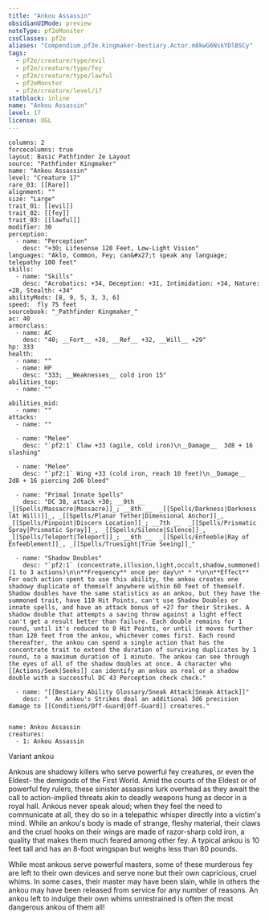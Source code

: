 ```yaml
---
title: "Ankou Assassin"
obsidianUIMode: preview
noteType: pf2eMonster
cssClasses: pf2e
aliases: "Compendium.pf2e.kingmaker-bestiary.Actor.m8kwG6NskYDlBSCy" 
tags:
  - pf2e/creature/type/evil
  - pf2e/creature/type/fey
  - pf2e/creature/type/lawful
  - pf2eMonster
  - pf2e/creature/level/17
statblock: inline
name: "Ankou Assassin"
level: 17
license: OGL
---
```


```statblock
columns: 2
forcecolumns: true
layout: Basic Pathfinder 2e Layout
source: "Pathfinder Kingmaker"
name: "Ankou Assassin"
level: "Creature 17"
rare_03: [[Rare]]
alignment: ""
size: "Large"
trait_01: [[evil]]
trait_02: [[fey]]
trait_03: [[lawful]]
modifier: 30
perception:
  - name: "Perception"
    desc: "+30; Lifesense 120 Feet, Low-Light Vision"
languages: "Aklo, Common, Fey; can&#x27;t speak any language; telepathy 100 feet"
skills:
  - name: "Skills"
    desc: "Acrobatics: +34, Deception: +31, Intimidation: +34, Nature: +28, Stealth: +34"
abilityMods: [8, 9, 5, 3, 3, 6]
speed:  fly 75 feet
sourcebook: "_Pathfinder Kingmaker_"
ac: 40
armorclass:
  - name: AC
    desc: "40; __Fort__ +28, __Ref__ +32, __Will__ +29"
hp: 333
health:
  - name: ""
  - name: HP
    desc: "333; __Weaknesses__ cold iron 15"
abilities_top:
  - name: ""

abilities_mid:
  - name: ""
attacks:
  - name: ""

  - name: "Melee"
    desc: "`pf2:1` Claw +33 (agile, cold iron)\n__Damage__  3d8 + 16 slashing"

  - name: "Melee"
    desc: "`pf2:1` Wing +33 (cold iron, reach 10 feet)\n__Damage__  2d8 + 16 piercing 2d6 bleed"

  - name: "Primal Innate Spells"
    desc: "DC 38, attack +30; __9th __  _[[Spells/Massacre|Massacre]]_; __8th __  _[[Spells/Darkness|Darkness (At Will)]]_, _[[Spells/Planar Tether|Dimensional Anchor]]_, _[[Spells/Pinpoint|Discern Location]]_; __7th __  _[[Spells/Prismatic Spray|Prismatic Spray]]_, _[[Spells/Silence|Silence]]_, _[[Spells/Teleport|Teleport]]_; __6th __  _[[Spells/Enfeeble|Ray of Enfeeblement]]_, _[[Spells/Truesight|True Seeing]]_"

  - name: "Shadow Doubles"
    desc: "`pf2:1` (concentrate,illusion,light,occult,shadow,summoned) (1 to 3 actions)\n\n**Frequency** once per day\n* * *\n\n**Effect** For each action spent to use this ability, the ankou creates one shadowy duplicate of themself anywhere within 60 feet of themself. Shadow doubles have the same statistics as an ankou, but they have the summoned trait, have 110 Hit Points, can't use Shadow Doubles or innate spells, and have an attack bonus of +27 for their Strikes. A shadow double that attempts a saving throw against a light effect can't get a result better than failure. Each double remains for 1 round, until it's reduced to 0 Hit Points, or until it moves further than 120 feet from the ankou, whichever comes first. Each round thereafter, the ankou can spend a single action that has the concentrate trait to extend the duration of surviving duplicates by 1 round, to a maximum duration of 1 minute. The ankou can see through the eyes of all of the shadow doubles at once. A character who [[Actions/Seek|Seeks]] can identify an ankou as real or a shadow double with a successful DC 43 Perception check check."

  - name: "[[Bestiary Ability Glossary/Sneak Attack|Sneak Attack]]"
    desc: "  An ankou's Strikes deal an additional 3d6 precision damage to [[Conditions/Off-Guard|Off-Guard]] creatures."
 
```

```encounter-table
name: Ankou Assassin
creatures:
  - 1: Ankou Assassin
```


Variant ankou

Ankous are shadowy killers who serve powerful fey creatures, or even the Eldest- the demigods of the First World. Amid the courts of the Eldest or of powerful fey rulers, these sinister assassins lurk overhead as they await the call to action-implied threats akin to deadly weapons hung as decor in a royal hall. Ankous never speak aloud; when they feel the need to communicate at all, they do so in a telepathic whisper directly into a victim's mind. While an ankou's body is made of strange, fleshy material, their claws and the cruel hooks on their wings are made of razor-sharp cold iron, a quality that makes them much feared among other fey. A typical ankou is 10 feet tall and has an 8-foot wingspan but weighs less than 80 pounds.

While most ankous serve powerful masters, some of these murderous fey are left to their own devices and serve none but their own capricious, cruel whims. In some cases, their master may have been slain, while in others the ankou may have been released from service for any number of reasons. An ankou left to indulge their own whims unrestrained is often the most dangerous ankou of them all!
